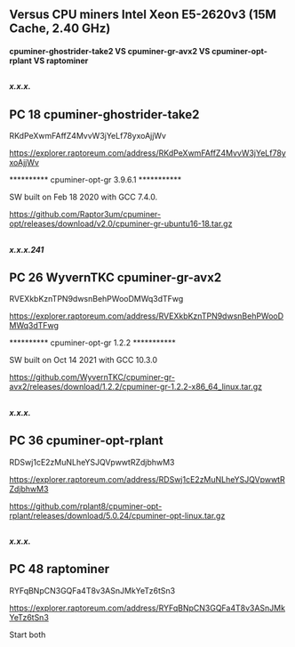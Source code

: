 ## Versus CPU miners Intel Xeon E5-2620v3 (15M Cache, 2.40 GHz)

#### cpuminer-ghostrider-take2 VS cpuminer-gr-avx2 VS cpuminer-opt-rplant VS raptominer
## 

##### x.x.x.

## PC 18  cpuminer-ghostrider-take2 
RKdPeXwmFAffZ4MvvW3jYeLf78yxoAjjWv

https://explorer.raptoreum.com/address/RKdPeXwmFAffZ4MvvW3jYeLf78yxoAjjWv

**********  cpuminer-opt-gr 3.9.6.1  ***********

SW built on Feb 18 2020 with GCC 7.4.0.

https://github.com/Raptor3um/cpuminer-opt/releases/download/v2.0/cpuminer-gr-ubuntu16-18.tar.gz


##

##### x.x.x.241

## PC 26 WyvernTKC cpuminer-gr-avx2 
RVEXkbKznTPN9dwsnBehPWooDMWq3dTFwg

https://explorer.raptoreum.com/address/RVEXkbKznTPN9dwsnBehPWooDMWq3dTFwg

**********  cpuminer-opt-gr 1.2.2  *********** 
    
SW built on Oct 14 2021 with GCC 10.3.0
    
https://github.com/WyvernTKC/cpuminer-gr-avx2/releases/download/1.2.2/cpuminer-gr-1.2.2-x86_64_linux.tar.gz



##

##### x.x.x.
## PC 36 cpuminer-opt-rplant
RDSwj1cE2zMuNLheYSJQVpwwtRZdjbhwM3
 
https://explorer.raptoreum.com/address/RDSwj1cE2zMuNLheYSJQVpwwtRZdjbhwM3
 
https://github.com/rplant8/cpuminer-opt-rplant/releases/download/5.0.24/cpuminer-opt-linux.tar.gz
##

##### x.x.x.
## PC 48 raptominer
RYFqBNpCN3GQFa4T8v3ASnJMkYeTz6tSn3
 
https://explorer.raptoreum.com/address/RYFqBNpCN3GQFa4T8v3ASnJMkYeTz6tSn3

 
 
Start both

